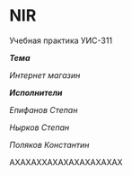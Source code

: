 # NIR
Учебная практика УИС-311

_**Тема**_

_Интернет магазин_



_**Исполнители**_ 

_Епифанов Степан_

_Нырков Степан_

_Поляков Константин_


АХАХАХХАХАХАХАХАХАХАХ
